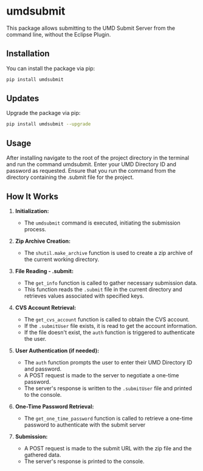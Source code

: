 # umdsubmit

This package allows submitting to the UMD Submit Server from the command line, without the Eclipse Plugin.

## Installation

You can install the package via pip:

```sh
pip install umdsubmit
```

## Updates

Upgrade the package via pip:

```sh
pip install umdsubmit --upgrade
```

## Usage
After installing navigate to the root of the project directory in the terminal and run the command umdsubmit. Enter your UMD Directory ID and password as requested. Ensure that you run the command from the directory containing the .submit file for the project.

## How It Works

1. **Initialization:**
   - The `umdsubmit` command is executed, initiating the submission process.

2. **Zip Archive Creation:**
   - The `shutil.make_archive` function is used to create a zip archive of the current working directory.

3. **File Reading - .submit:**
   - The `get_info` function is called to gather necessary submission data.
   - This function reads the `.submit` file in the current directory and retrieves values associated with specified keys.

4. **CVS Account Retrieval:**
   - The `get_cvs_account` function is called to obtain the CVS account.
   - If the `.submitUser` file exists, it is read to get the account information.
   - If the file doesn't exist, the `auth` function is triggered to authenticate the user.
  
5. **User Authentication (if needed):**
   - The `auth` function prompts the user to enter their UMD Directory ID and password.
   - A POST request is made to the server to negotiate a one-time password.
   - The server's response is written to the `.submitUser` file and printed to the console.

6. **One-Time Password Retrieval:**
   - The `get_one_time_password` function is called to retrieve a one-time password to authenticate with the submit server

7. **Submission:**
   - A POST request is made to the submit URL with the zip file and the gathered data.
   - The server's response is printed to the console.
